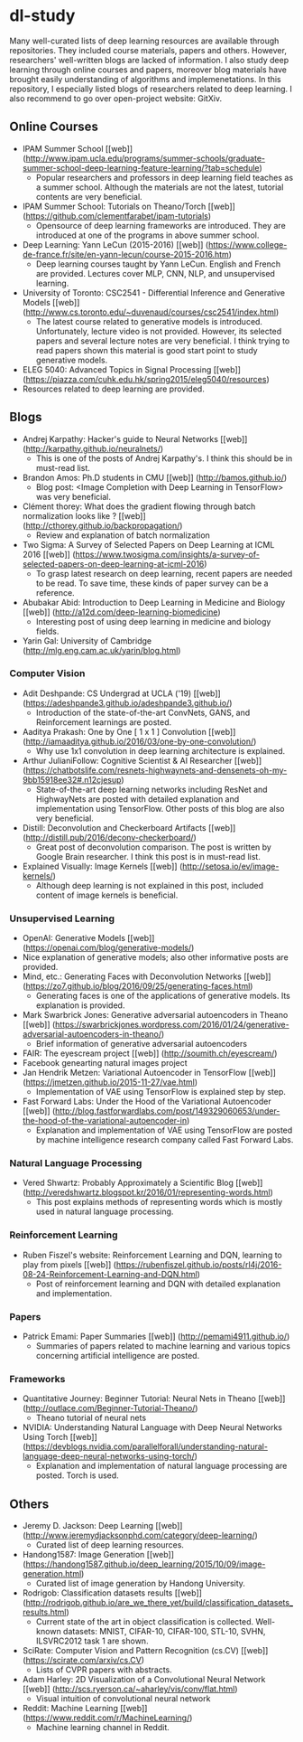 # dl-study
Many well-curated lists of deep learning resources are available through repositories. They included course materials, papers and others. However, researchers' well-written blogs are lacked of information. I also study deep learning through online courses and papers, moreover blog materials have brought easily understanding of algorithms and implemenetations. In this repository, I especially listed blogs of researchers related to deep learning. I also recommend to go over open-project website: GitXiv.

## Online Courses
* IPAM Summer School [[web]]
(http://www.ipam.ucla.edu/programs/summer-schools/graduate-summer-school-deep-learning-feature-learning/?tab=schedule)
  * Popular researchers and professors in deep learning field teaches as a summer school. Although the materials are not the latest, tutorial contents are very beneficial.
* IPAM Summer School: Tutorials on Theano/Torch [[web]]
(https://github.com/clementfarabet/ipam-tutorials)
  * Opensource of deep learning frameworks are introduced. They are introduced at one of the programs in above summer school.
* Deep Learning: Yann LeCun (2015-2016) [[web]]
(https://www.college-de-france.fr/site/en-yann-lecun/course-2015-2016.htm)
  * Deep learning courses taught by Yann LeCun. English and French are provided. Lectures cover MLP, CNN, NLP, and unsupervised learning.
* University of Toronto: CSC2541 - Differential Inference and Generative Models [[web]]
(http://www.cs.toronto.edu/~duvenaud/courses/csc2541/index.html)
  * The latest course related to generative models is introduced. Unfortunately, lecture video is not provided. However, its selected papers and several lecture notes are very beneficial. I think trying to read papers shown this material is good start point to study generative models.
* ELEG 5040: Advanced Topics in Signal Processing [[web]]
(https://piazza.com/cuhk.edu.hk/spring2015/eleg5040/resources)
 * Resources related to deep learning are provided.

## Blogs
* Andrej Karpathy: Hacker's guide to Neural Networks [[web]]
(http://karpathy.github.io/neuralnets/)
  * This is one of the posts of Andrej Karpathy's. I think this should be in must-read list.
* Brandon Amos: Ph.D students in CMU [[web]]
(http://bamos.github.io/)
  * Blog post: \<Image Completion with Deep Learning in TensorFlow\> was very beneficial.
* Clément thorey: What does the gradient flowing through batch normalization looks like ? [[web]]
(http://cthorey.github.io/backpropagation/)
  * Review and explanation of batch normalization
* Two Sigma: A Survey of Selected Papers on Deep Learning at ICML 2016 [[web]]
(https://www.twosigma.com/insights/a-survey-of-selected-papers-on-deep-learning-at-icml-2016)
  * To grasp latest research on deep learning, recent papers are needed to be read. To save time, these kinds of paper survey can be a reference.
* Abubakar Abid: Introduction to Deep Learning in Medicine and Biology [[web]]
(http://a12d.com/deep-learning-biomedicine)
  * Interesting post of using deep learning in medicine and biology fields.
* Yarin Gal: University of Cambridge
(http://mlg.eng.cam.ac.uk/yarin/blog.html)

### Computer Vision
* Adit Deshpande: CS Undergrad at UCLA ('19) [[web]]
(https://adeshpande3.github.io/adeshpande3.github.io/)
  * Introduction of the state-of-the-art ConvNets, GANS, and Reinforcement learnings are posted.
* Aaditya Prakash: One by One [ 1 x 1 ] Convolution [[web]]
(http://iamaaditya.github.io/2016/03/one-by-one-convolution/)
  * Why use 1x1 convolution in deep learning architecture is explained.
* Arthur JulianiFollow: Cognitive Scientist & AI Researcher [[web]]
(https://chatbotslife.com/resnets-highwaynets-and-densenets-oh-my-9bb15918ee32#.n12cjesup)
  * State-of-the-art deep learning networks including ResNet and HighwayNets are posted with detailed explanation and implementation using TensorFlow. Other posts of this blog are also very beneficial.
* Distill: Deconvolution and Checkerboard Artifacts [[web]]
(http://distill.pub/2016/deconv-checkerboard/)
  * Great post of deconvolution comparison. The post is written by Google Brain researcher. I think this post is in must-read list.
* Explained Visually: Image Kernels [[web]]
(http://setosa.io/ev/image-kernels/)
  * Although deep learning is not explained in this post, included content of image kernels is beneficial.

### Unsupervised Learning
* OpenAI: Generative Models [[web]]
(https://openai.com/blog/generative-models/)
 * Nice explanation of generative models; also other informative posts are provided.
* Mind, etc.: Generating Faces with Deconvolution Networks [[web]]
(https://zo7.github.io/blog/2016/09/25/generating-faces.html)
  * Generating faces is one of the applications of generative models. Its explanation is provided.
* Mark Swarbrick Jones: Generative adversarial autoencoders in Theano [[web]]
(https://swarbrickjones.wordpress.com/2016/01/24/generative-adversarial-autoencoders-in-theano/)
  * Brief information of generative adversarial autoencoders
* FAIR: The eyescream project [[web]]
(http://soumith.ch/eyescream/)
 * Facebook genearting natural images project
* Jan Hendrik Metzen: Variational Autoencoder in TensorFlow [[web]]
(https://jmetzen.github.io/2015-11-27/vae.html)
  * Implementation of VAE using TensorFlow is explained step by step.
* Fast Forward Labs: Under the Hood of the Variational Autoencoder [[web]]
(http://blog.fastforwardlabs.com/post/149329060653/under-the-hood-of-the-variational-autoencoder-in)
  * Explanation and implementation of VAE using TensorFlow are posted by machine intelligence research company called Fast Forward Labs.

### Natural Language Processing
* Vered Shwartz: Probably Approximately a Scientific Blog [[web]]
(http://veredshwartz.blogspot.kr/2016/01/representing-words.html)
  * This post explains methods of representing words which is mostly used in natural language processing.

### Reinforcement Learning
* Ruben Fiszel's website: Reinforcement Learning and DQN, learning to play from pixels [[web]]
(https://rubenfiszel.github.io/posts/rl4j/2016-08-24-Reinforcement-Learning-and-DQN.html)
  * Post of reinforcement learning and DQN with detailed explanation and implementation.



### Papers
* Patrick Emami: Paper Summaries [[web]]
(http://pemami4911.github.io/)
  * Summaries of papers related to machine learning and various topics concerning artificial intelligence are posted.


### Frameworks
* Quantitative Journey: Beginner Tutorial: Neural Nets in Theano [[web]]
(http://outlace.com/Beginner-Tutorial-Theano/)
  * Theano tutorial of neural nets
* NVIDIA: Understanding Natural Language with Deep Neural Networks Using Torch [[web]]
(https://devblogs.nvidia.com/parallelforall/understanding-natural-language-deep-neural-networks-using-torch/)
  * Explanation and implementation of natural language processing are posted. Torch is used.


## Others
* Jeremy D. Jackson: Deep Learning [[web]]
(http://www.jeremydjacksonphd.com/category/deep-learning/)
  * Curated list of deep learning resources.
* Handong1587: Image Generation [[web]]
(https://handong1587.github.io/deep_learning/2015/10/09/image-generation.html)
  * Curated list of image generation by Handong University.
* Rodrigob: Classification datasets results [[web]]
(http://rodrigob.github.io/are_we_there_yet/build/classification_datasets_results.html)
  * Current state of the art in object classification is collected. Well-known datasets: MNIST, CIFAR-10, CIFAR-100, STL-10, SVHN, ILSVRC2012 task 1 are shown.
* SciRate: Computer Vision and Pattern Recognition (cs.CV) [[web]]
(https://scirate.com/arxiv/cs.CV)
  * Lists of CVPR papers with abstracts.
* Adam Harley: 2D Visualization of a Convolutional Neural Network [[web]]
(http://scs.ryerson.ca/~aharley/vis/conv/flat.html)
  * Visual intuition of convolutional neural network
* Reddit: Machine Learning [[web]]
(https://www.reddit.com/r/MachineLearning/)
  * Machine learning channel in Reddit.
